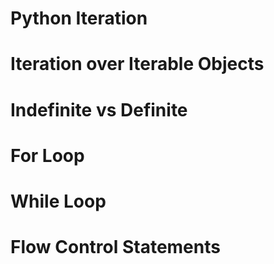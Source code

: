 # Python Iteration

# Iteration over Iterable Objects 

# Indefinite vs Definite

# For Loop

# While Loop 

# Flow Control Statements
